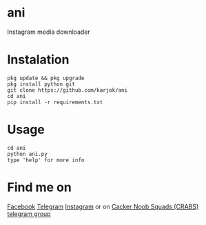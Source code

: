 # ani
Instagram media downloader
# Instalation
```
pkg update && pkg upgrade
pkg install python git
git clone https://github.com/karjok/ani
cd ani
pip install -r requirements.txt

```
# Usage
```
cd ani
python ani.py
type 'help' for more info
```
# Find me on
<a href='https://fb.me/om.karjok'>Facebook</a>
<a href='https://t.me/om_karjok'>Telegram</a>
<a href='https://www.instagram.com/karjok.pangesty'>Instagram</a>
or on <a href='https://t.me/CRABS_ID'>Cacker Noob Squads (CRABS) telegram group</a>
